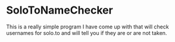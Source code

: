# SoloToNameChecker

This is a really simple program I have come up with that will check usernames for solo.to and will tell you if they are or are not taken. 
